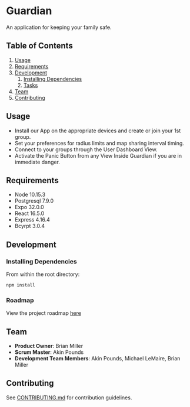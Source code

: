 # Guardian
  An application for keeping your family safe.

## Table of Contents

1. [Usage](#Usage)
1. [Requirements](#requirements)
1. [Development](#development)
    1. [Installing Dependencies](#installing-dependencies)
    1. [Tasks](#tasks)
1. [Team](#team)
1. [Contributing](#contributing) 


## Usage

- Install our App on the appropriate devices and create or join your 1st group.
- Set your preferences for radius limits and map sharing interval timing.
- Connect to your groups through the User Dashboard View.
- Activate the Panic Button from any View Inside Guardian if you are in immediate danger.

## Requirements

- Node 10.15.3
- Postgresql 7.9.0
- Expo 32.0.0
- React 16.5.0
- Express 4.16.4
- Bcyrpt 3.0.4

## Development

### Installing Dependencies

From within the root directory:

```sh
npm install
```

### Roadmap

View the project roadmap [here](https://github.com/serverusnola/Guardian/issues)

## Team

  - __Product Owner__: Brian Miller
  - __Scrum Master__: Akin Pounds
  - __Development Team Members__: Akin Pounds, Michael LeMaire, Brian Miller


## Contributing

See [CONTRIBUTING.md](_CONTRIBUTING.md) for contribution guidelines.